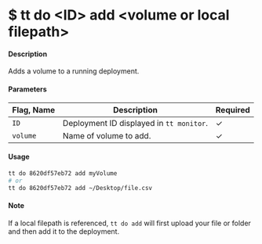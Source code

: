 <h1 class="title">$ tt do &lt;ID&gt; add &lt;volume or local filepath&gt;</h1>

#### Description

Adds a volume to a running deployment.

#### Parameters

| Flag, Name   | Description                              | Required |
| ------------ | ---------------------------------------- | -------- |
| `ID`         | Deployment ID displayed in `tt monitor`. | ✓        |
| `volume`     | Name of volume to add.                   | ✓        |

#### Usage
```bash
tt do 8620df57eb72 add myVolume
# or
tt do 8620df57eb72 add ~/Desktop/file.csv
```

#### Note

If a local filepath is referenced, `tt do add` will first upload your file or folder and then add it to the deployment.
